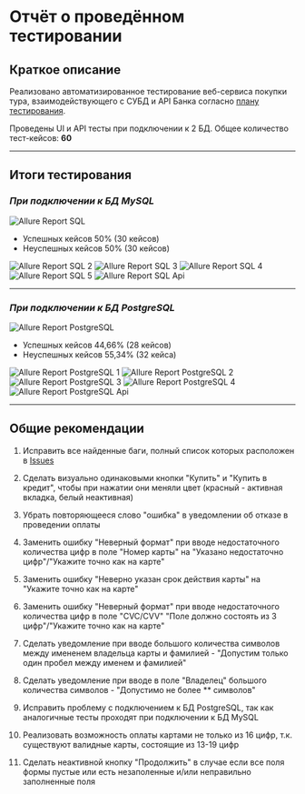 # Отчёт о проведённом тестировании

## Краткое описание

Реализовано автоматизированное тестирование веб-cервиса покупки тура, взаимодействующего с СУБД и API Банка согласно [плану тестирования](https://github.com/volontare/AQA-Diploma/blob/master/documents/Plan.md).

Проведены UI и API тесты при подключении к 2 БД. Общее количество тест-кейсов: **60**

---

## Итоги тестирования

### *При подключении к БД MySQL*
![Allure Report SQL](https://user-images.githubusercontent.com/80194369/127530290-504f0a55-4779-4aa4-bf69-3c19de57e20e.png)

- Успешных кейсов 50% (30 кейсов)
- Неуспешных кейсов 50% (30 кейсов)

![Allure Report SQL 2](https://user-images.githubusercontent.com/80194369/127530722-97930ae5-1250-4293-a79e-2c6a4bea86d1.png)
![Allure Report SQL 3](https://user-images.githubusercontent.com/80194369/127530729-d0e65291-bcbe-421f-b7c9-b2ab124231fb.png)
![Allure Report SQL 4](https://user-images.githubusercontent.com/80194369/127530736-0382d3c1-29f9-4960-bc94-1f1d83e928e9.png)
![Allure Report SQL 5](https://user-images.githubusercontent.com/80194369/127530743-76a4f858-9287-48ff-b31a-125115857258.png)
![Allure Report SQL Api](https://user-images.githubusercontent.com/80194369/127530756-7240fa2f-44b9-4572-bb42-92c1313594fd.png)

---

### *При подключении к БД PostgreSQL*
![Allure Report PostgreSQL](https://user-images.githubusercontent.com/80194369/127533181-4e984e9a-61e1-487c-b705-dcbe37f64c97.png)

- Успешных кейсов 44,66% (28 кейсов)
- Неуспешных кейсов 55,34% (32 кейса)

![Allure Report PostgreSQL 1](https://user-images.githubusercontent.com/80194369/127534281-76bbafde-a75b-4da8-b10b-a511078a2021.png)
![Allure Report PostgreSQL 2](https://user-images.githubusercontent.com/80194369/127534288-6a63f77f-e3d6-4868-9e00-664e9ea5fbd3.png)
![Allure Report PostgreSQL 3](https://user-images.githubusercontent.com/80194369/127534292-0bf4d91b-6b4d-4400-a77a-1f5626446d77.png)
![Allure Report PostgreSQL 4](https://user-images.githubusercontent.com/80194369/127534294-fd948649-e290-420a-be53-d3e4a61cc4e7.png)
![Allure Report PostgreSQL Api](https://user-images.githubusercontent.com/80194369/127534296-17c921a4-98cb-49a9-ae6f-9bd026f293d3.png)

---
## Общие рекомендации

1. Исправить все найденные баги, полный список которых расположен в [Issues](https://github.com/volontare/AQA-Diploma/issues)

2. Сделать визуально одинаковыми кнопки "Купить" и "Купить в кредит", чтобы при нажатии они меняли цвет (красный - активная вкладка, белый неактивная)

3. Убрать повторяющееся слово "ошибка" в уведомлении об отказе в проведении оплаты

4. Заменить ошибку "Неверный формат" при вводе недостаточного количества цифр в поле "Номер карты" на "Указано недостаточно цифр"/"Укажите точно как на карте"

5. Заменить ошибку "Неверно указан срок действия карты" на "Укажите точно как на карте"

6. Заменить ошибку "Неверный формат" при вводе недостаточного количества цифр в поле "CVC/CVV" "Поле должно состоять из 3 цифр"/"Укажите точно как на карте"

7. Сделать уведомление при вводе большого количества символов между имененем владельца карты и фамилией - "Допустим только один пробел между именем и фамилией"

8. Сделать уведомление при вводе в поле "Владелец" большого количества символов - "Допустимо не более ** символов"

9. Исправить проблему с подключением к БД PostgreSQL, так как аналогичные тесты проходят при подключении к БД MySQL

10. Реализовать возможность оплаты картами не только из 16 цифр, т.к. существуют валидные карты, состоящие из 13-19 цифр

11. Сделать неактивной кнопку "Продолжить" в случае если все поля формы пустые или есть незаполенные и/или неправильно заполненные поля

